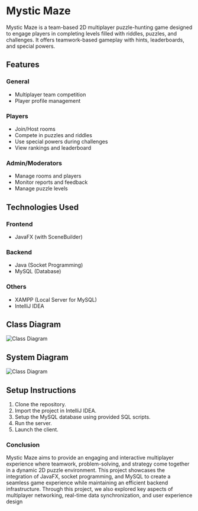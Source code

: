 # Mystic Maze

Mystic Maze is a team-based 2D multiplayer puzzle-hunting game designed to engage players in completing levels filled with riddles, puzzles, and challenges. It offers teamwork-based gameplay with hints, leaderboards, and special powers.

## Features

### General
- Multiplayer team competition
- Player profile management

### Players
- Join/Host rooms
- Compete in puzzles and riddles
- Use special powers during challenges
- View rankings and leaderboard

### Admin/Moderators
- Manage rooms and players
- Monitor reports and feedback
- Manage puzzle levels

## Technologies Used

### Frontend
- JavaFX (with SceneBuilder)

### Backend
- Java (Socket Programming)
- MySQL (Database)

### Others
- XAMPP (Local Server for MySQL)
- IntelliJ IDEA

## Class Diagram

![Class Diagram](docs/class-diagram.png)


## System Diagram

![Class Diagram](docs/class-diagram.png)


## Setup Instructions

1. Clone the repository.
2. Import the project in IntelliJ IDEA.
3. Setup the MySQL database using provided SQL scripts.
4. Run the server.
5. Launch the client.

### Conclusion 


Mystic Maze aims to provide an engaging and interactive multiplayer experience where teamwork, problem-solving, and strategy come together in a dynamic 2D puzzle environment. This project showcases the integration of JavaFX, socket programming, and MySQL to create a seamless game experience while maintaining an efficient backend infrastructure.
Through this project, we also explored key aspects of multiplayer networking, real-time data synchronization, and user experience design

